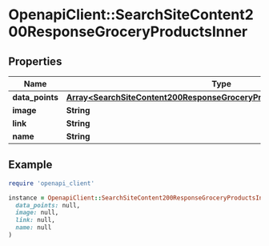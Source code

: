 # OpenapiClient::SearchSiteContent200ResponseGroceryProductsInner

## Properties

| Name | Type | Description | Notes |
| ---- | ---- | ----------- | ----- |
| **data_points** | [**Array&lt;SearchSiteContent200ResponseGroceryProductsInnerDataPointsInner&gt;**](SearchSiteContent200ResponseGroceryProductsInnerDataPointsInner.md) |  | [optional] |
| **image** | **String** |  |  |
| **link** | **String** |  |  |
| **name** | **String** |  |  |

## Example

```ruby
require 'openapi_client'

instance = OpenapiClient::SearchSiteContent200ResponseGroceryProductsInner.new(
  data_points: null,
  image: null,
  link: null,
  name: null
)
```

